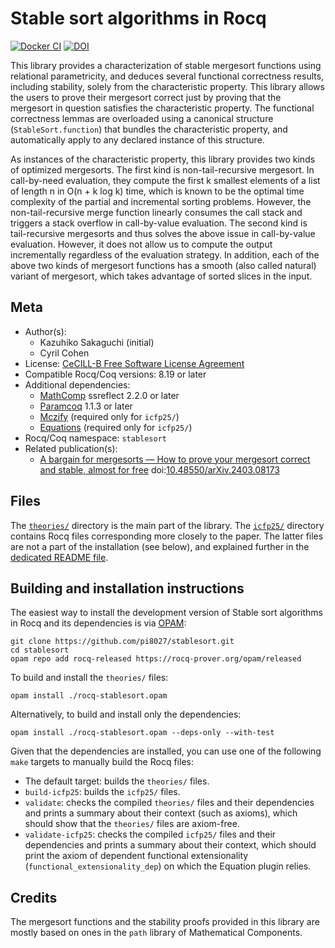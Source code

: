 <!---
This file was generated from `meta.yml`, please do not edit manually.
Follow the instructions on https://github.com/coq-community/templates to regenerate.
--->
# Stable sort algorithms in Rocq

[![Docker CI][docker-action-shield]][docker-action-link]
[![DOI][doi-shield]][doi-link]

[docker-action-shield]: https://github.com/pi8027/stablesort/actions/workflows/docker-action.yml/badge.svg?branch=master
[docker-action-link]: https://github.com/pi8027/stablesort/actions/workflows/docker-action.yml



[doi-shield]: https://zenodo.org/badge/DOI/10.5281/zenodo.15649813.svg
[doi-link]: https://doi.org/10.5281/zenodo.15649813

This library provides a characterization of stable mergesort functions using
relational parametricity, and deduces several functional correctness results,
including stability, solely from the characteristic property. This library
allows the users to prove their mergesort correct just by proving that the
mergesort in question satisfies the characteristic property. The functional
correctness lemmas are overloaded using a canonical structure
(`StableSort.function`) that bundles the characteristic property, and
automatically apply to any declared instance of this structure.

As instances of the characteristic property, this library provides two kinds
of optimized mergesorts.
The first kind is non-tail-recursive mergesort. In call-by-need evaluation,
they compute the first k smallest elements of a list of length n in
O(n + k log k) time, which is known to be the optimal time complexity of the
partial and incremental sorting problems. However, the non-tail-recursive
merge function linearly consumes the call stack and triggers a stack overflow
in call-by-value evaluation.
The second kind is tail-recursive mergesorts and thus solves the above issue
in call-by-value evaluation. However, it does not allow us to compute the
output incrementally regardless of the evaluation strategy.
In addition, each of the above two kinds of mergesort functions has a smooth
(also called natural) variant of mergesort, which takes advantage of sorted
slices in the input.

## Meta

- Author(s):
  - Kazuhiko Sakaguchi (initial)
  - Cyril Cohen
- License: [CeCILL-B Free Software License Agreement](CeCILL-B)
- Compatible Rocq/Coq versions: 8.19 or later
- Additional dependencies:
  - [MathComp](https://math-comp.github.io) ssreflect 2.2.0 or later
  - [Paramcoq](https://github.com/coq-community/paramcoq) 1.1.3 or later
  - [Mczify](https://github.com/math-comp/mczify) (required only for `icfp25/`)
  - [Equations](https://github.com/mattam82/Coq-Equations) (required only for `icfp25/`)
- Rocq/Coq namespace: `stablesort`
- Related publication(s):
  - [A bargain for mergesorts — How to prove your mergesort correct and stable, almost for free](https://arxiv.org/abs/2403.08173) doi:[10.48550/arXiv.2403.08173](https://doi.org/10.48550/arXiv.2403.08173)


## Files
The [`theories/`](theories/) directory is the main part of the library. The
[`icfp25/`](icfp25/) directory contains Rocq files corresponding more closely
to the paper. The latter files are not a part of the installation (see below),
and explained further in the [dedicated README file](icfp25/README.md).

## Building and installation instructions
The easiest way to install the development version of Stable sort algorithms in Rocq
and its dependencies is via [OPAM](https://opam.ocaml.org/doc/Install.html):
```shell
git clone https://github.com/pi8027/stablesort.git
cd stablesort
opam repo add rocq-released https://rocq-prover.org/opam/released
```
To build and install the `theories/` files:
```shell
opam install ./rocq-stablesort.opam
```
Alternatively, to build and install only the dependencies:
```shell
opam install ./rocq-stablesort.opam --deps-only --with-test
```
Given that the dependencies are installed, you can use one of the following
`make` targets to manually build the Rocq files:
- The default target: builds the `theories/` files.
- `build-icfp25`: builds the `icfp25/` files.
- `validate`: checks the compiled `theories/` files and their dependencies
  and prints a summary about their context (such as axioms), which should show
  that the `theories/` files are axiom-free.
- `validate-icfp25`: checks the compiled `icfp25/` files and their
  dependencies and prints a summary about their context, which should print
  the axiom of dependent functional extensionality
  (`functional_extensionality_dep`) on which the Equation plugin relies.


## Credits
The mergesort functions and the stability proofs provided in this library are
mostly based on ones in the `path` library of Mathematical Components.
